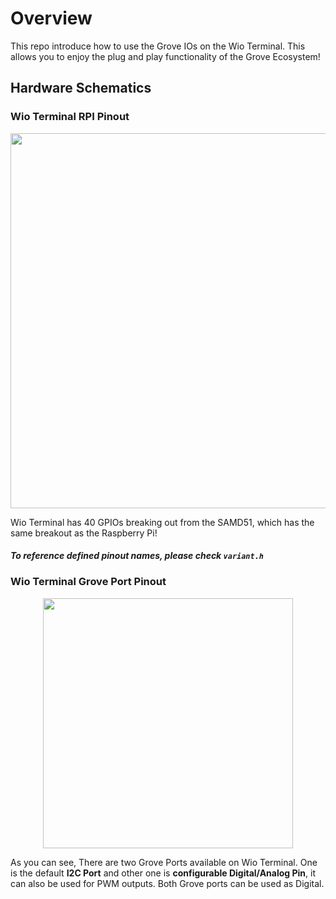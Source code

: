 # Overview

This repo introduce how to use the Grove IOs on the Wio Terminal. This allows you to enjoy the plug and play functionality of the Grove Ecosystem!

## Hardware Schematics

### Wio Terminal RPI Pinout

<div align=center><img width = 600 src="https://files.seeedstudio.com/wiki/Wio-Terminal/img/Xnip2020-03-03_12-28-09.jpg"/></div>

Wio Terminal has 40 GPIOs breaking out from the SAMD51, which has the same breakout as the Raspberry Pi!

#### *To reference defined pinout names, please check `variant.h`*

### Wio Terminal Grove Port Pinout

<div align=center><img width=400 src="https://files.seeedstudio.com/wiki/Wio-Terminal/img/Xnip2020-03-03_12-28-29.jpg"/></div>

As you can see, There are two Grove Ports available on Wio Terminal. One is the default **I2C Port** and other one is **configurable Digital/Analog Pin**, it can also be used for PWM outputs. Both Grove ports can be used as Digital.
